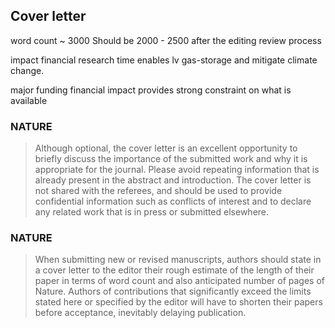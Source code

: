 ## Cover letter

word count ~ 3000
Should be 2000 - 2500 after the editing review process

impact
financial research time
enables lv gas-storage and mitigate climate change.

major funding financial impact
provides strong constraint on what is available

### NATURE
> Although optional, the cover letter is an excellent opportunity to briefly
> discuss the importance of the submitted work and why it is appropriate for the
>journal. Please avoid repeating information that is already present in the
> abstract and introduction. The cover letter is not shared with the referees,
> and should be used to provide confidential information such as conflicts of
> interest and to declare any related work that is in press or submitted
> elsewhere.


### NATURE
> When submitting new or revised manuscripts, authors should state in a cover
> letter to the editor their rough estimate of the length of their paper in terms
> of word count and also anticipated number of pages of Nature. Authors of
> contributions that significantly exceed the limits stated here or specified by
> the editor will have to shorten their papers before acceptance, inevitably
> delaying publication.
